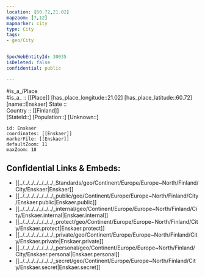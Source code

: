 ```yaml
---
location: [60.72,21.02] 
mapzoom: [7,12] 
mapmarker: city 
type: City
tags:
- geo/City


SpocWebEntityId: 30035
isDeleted: false
confidential: public

---
```

#is_a_/Place  
#is_a_ :: [[Place]] 
[has_place_longitude::21.02] 
[has_place_latitude::60.72] 
[name::Enskaer] 
State ::  
Country :: [[Finland]]  
[StateId::] 
[Population::] 
[Unknown::] 


```leaflet
id: Enskaer
coordinates: [[Enskaer]] 
markerFile: [[Enskaer]] 
defaultZoom: 11 
maxZoom: 18
```


## Confidential Links & Embeds: 
- [[../../../../../../../_Standards/geo/Continent/Europe/Europe~North/Finland/City/Enskaer|Enskaer]] 
- [[../../../../../../../_public/geo/Continent/Europe/Europe~North/Finland/City/Enskaer.public|Enskaer.public]] 
- [[../../../../../../../_internal/geo/Continent/Europe/Europe~North/Finland/City/Enskaer.internal|Enskaer.internal]] 
- [[../../../../../../../_protect/geo/Continent/Europe/Europe~North/Finland/City/Enskaer.protect|Enskaer.protect]] 
- [[../../../../../../../_private/geo/Continent/Europe/Europe~North/Finland/City/Enskaer.private|Enskaer.private]] 
- [[../../../../../../../_personal/geo/Continent/Europe/Europe~North/Finland/City/Enskaer.personal|Enskaer.personal]] 
- [[../../../../../../../_secret/geo/Continent/Europe/Europe~North/Finland/City/Enskaer.secret|Enskaer.secret]] 
